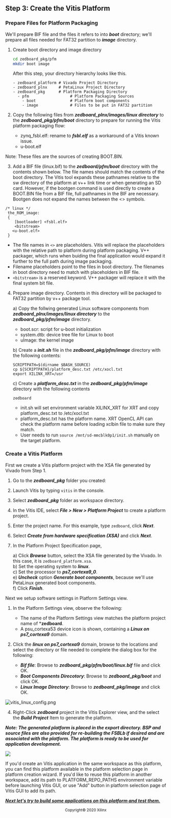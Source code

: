 ## Step 3: Create the Vitis Platform


### Prepare Files for Platform Packaging

We'll prepare BIF file and the files it refers to into ***boot*** directory; we'll prepare all files needed for FAT32 partition to ***image*** directory.

1. Create boot directory and image directory

   ```bash
   cd zedboard_pkg/pfm
   mkdir boot image
   ```
   After this step, your directory hierarchy looks like this.

   ```
   - zedboard_platform # Vivado Project Directory
   - zedboard_plnx     # PetaLinux Project Directory
   - zedboard_pkg      # Platform Packaging Directory
     - pfm                  # Platform Packaging Sources
       - boot               # Platform boot components
       - image              # Files to be put in FAT32 partition
   ```

2. Copy the following files from ***zedboard_plnx/images/linux directory*** to the ***zedboard_pkg/pfm/boot*** directory to prepare for running the Vitis platform packaging flow:

   - zynq_fsbl.elf: rename to ***fsbl.elf*** as a workaround of a Vitis known issue.
   - u-boot.elf

Note: These files are the sources of creating BOOT.BIN.

3. Add a BIF file (linux.bif) to the ***zedboard/pfm/boot*** directory with the contents shown below. The file names should match the contents of the boot directory. The Vitis tool expands these pathnames relative to the sw directory of the platform at v++ link time or when generating an SD card. However, if the bootgen command is used directly to create a BOOT.BIN file from a BIF file, full pathnames in the BIF are necessary. Bootgen does not expand the names between the <> symbols.<br />

```
/* linux */
 the_ROM_image:
 {
 	[bootloader] <fsbl.elf>
 	<bitstream>
   <u-boot.elf>
 }
```

   - The file names in `<>` are placeholders. Vitis will replace the placeholders with the relative path to platform during platform packaging. V++ packager, which runs when buiding the final application would expand it further to the full path during image packaging.
   - Filename placeholders point to the files in boot directory. The filenames in boot directory need to match with placeholders in BIF file.
   - `<bitstream>` is a reserved keyword. V++ packager will replace it with the final system bit file.

4. Prepare image directory. Contents in this directory will be packaged to FAT32 partition by v++ package tool.

   a) Copy the follwing generated Linux software components from ***zedboard_plnx/images/linux directory*** to the ***zedboard_pkg/pfm/image*** directory.

   - boot.scr: script for u-boot initialization
   - system.dtb: device tree file for Linux to boot
   - uImage: the kernel image

   b) Create a ***init.sh*** file in the ***zedboard_pkg/pfm/image*** directory with the following contents:
   
   ```
   SCRIPTPATH=$(dirname $BASH_SOURCE)
   cp ${SCRIPTPATH}/platform_desc.txt /etc/xocl.txt
   export XILINX_XRT=/usr
   ```
   
   c) Create a ***platform_desc.txt*** in the ***zedboard_pkg/pfm/image*** directory with the following contents
   
   ```
   zedboard
   ```

   - init.sh will set environment variable XILINX_XRT for XRT and copy platform_desc.txt to /etc/xocl.txt
   - platform_desc.txt has the platform name. XRT OpenCL API can check the platform name before loading xclbin file to make sure they match.
   - User needs to run `source /mnt/sd-mmcblk0p1/init.sh` manually on the target platform.


### Create a Vitis Platform

First we create a Vitis platform project with the XSA file generated by Vivado from Step 1.

1. Go to the ***zedboard_pkg*** folder you created:

2. Launch Vitis by typing ```vitis``` in the console.

3. Select ***zedboard_pkg*** folder as workspace directory.

4. In the Vitis IDE, select ***File > New > Platform Project*** to create a platform project.<br />

5. Enter the project name. For this example, type ```zedboard```, click ***Next***.<br />

6. Select ***Create from hardware specification (XSA)*** and click ***Next***.<br />

7. In the Platform Project Specification page,

   a) Click ***Browse*** button, select the XSA file generated by the Vivado. In this case, it is ```zedboard_platform.xsa```.</br>
   b) Set the operating system to ***linux***.</br>
   c) Set the processor to ***ps7_cortexa9_0***.</br>
   e) ***Uncheck*** option ***Generate boot components***, because we'll use PetaLinux generated boot components.</br>
   f) Click ***Finish***.

Next we setup software settings in Platform Settings view.

1. In the Platform Settings view, observe the following:

   - The name of the Platform Settings view matches the platform project name of ***zedboard**.<br />
   - A psu_cortexa53 device icon is shown, containing a ***Linux on ps7_cortexa9*** domain.

2. Click the ***linux on ps7_cortexa9*** domain, browse to the locations and select the directory or file needed to complete the dialog box for the following:

   - ***Bif file***: Browse to ***zedboard_pkg/pfm/boot/linux.bif*** file and click OK.
   - ***Boot Components Direcotory***: Browse to ***zedboard_pkg/boot*** and click OK.
   - ***Linux Image Directory***: Browse to ***zedboard_pkg/image*** and click OK.


![vitis_linux_config.png](./images/vitis_linux_config.png)

4. Right-Click ***zedboard*** project in the Vitis Explorer view, and the select the ***Build Project*** Item to generate the platform.

***Note: The generated platform is placed in the export directory. BSP and source files are also provided for re-building the FSBLb if desired and are associated with the platform. The platform is ready to be used for application development.***

![](./images/vitis_platform_output.png)



If you'd create an Vitis application in the same workspace as this platform, you can find this platform available in the platform selection page in platform creation wizard. If you'd like to reuse this platform in another workspace, add its path to PLATFORM_REPO_PATHS environment variable before launching Vitis GUI, or use "Add" button in platform selection page of Vitis GUI to add its path.

***[Next let's try to build some applications on this platform and test them.](./step4.md)***

<p align="center"><sup>Copyright&copy; 2020 Xilinx</sup></p>
